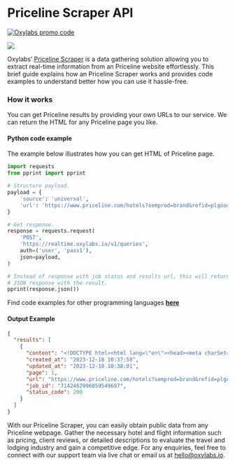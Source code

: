 # Priceline Scraper API

[![Oxylabs promo code](https://user-images.githubusercontent.com/129506779/250792357-8289e25e-9c36-4dc0-a5e2-2706db797bb5.png)](https://oxylabs.go2cloud.org/aff_c?offer_id=7&aff_id=877&url_id=112)

[![](https://dcbadge.vercel.app/api/server/eWsVUJrnG5)](https://discord.gg/GbxmdGhZjq)

Oxylabs’ [Priceline Scraper](https://oxylabs.io/products/scraper-api/web/priceline?utm_source=github&utm_medium=repositories&utm_campaign=product) is a data gathering solution allowing you to extract real-time information from an Priceline website effortlessly. This brief guide explains how an Priceline Scraper works and provides code examples to understand better how you can use it hassle-free.

### How it works

You can get Priceline results by providing your own URLs to our service. We can return the HTML for any Priceline page you like.

#### Python code example

The example below illustrates how you can get HTML of Priceline page.

```python
import requests
from pprint import pprint

# Structure payload.
payload = {
    'source': 'universal',
    'url': 'https://www.priceline.com/hotels?semprod=brand&refid=plgooglecpcbsl&refclickid=d%3ac%7c10941049094%7c460243569023%7cpriceline%7ce%7cg%7ckwd-10842441%7c9062284&gad_source=1&gclid=cj0kcqiayewrbhddarisagp1mwt8yb2nqslfysgnfq4tumcnvwpbyxa4bm_m6g-xxhg1ieghhdtyleyaasddealw_wcb&slingshot=1852'
}

# Get response.
response = requests.request(
    'POST',
    'https://realtime.oxylabs.io/v1/queries',
    auth=('user', 'pass1'),
    json=payload,
)

# Instead of response with job status and results url, this will return the
# JSON response with the result.
pprint(response.json())
```
Find code examples for other programming languages [**here**](https://github.com/oxylabs/priceline-scraper/tree/main/code%20examples)

#### Output Example
```json
{
  "results": [
    {
      "content": "<!DOCTYPE html><html lang=\"en\"><head><meta charSet=\"utf-8\"/><meta http-equiv=\"X-UA-Compatible\" conte ... </html>",
      "created_at": "2023-12-18 10:37:58",
      "updated_at": "2023-12-18 10:38:01",
      "page": 1,
      "url": "https://www.priceline.com/hotels?semprod=brand&refid=plgooglecpcbsl&refclickid=d%3ac%7c10941049094%7c460243569023%7cpriceline%7ce%7cg%7ckwd-10842441%7c9062284&gad_source=1&gclid=cj0kcqiayewrbhddarisagp1mwt8yb2nqslfysgnfq4tumcnvwpbyxa4bm_m6g-xxhg1ieghhdtyleyaasddealw_wcb&slingshot=1852",
      "job_id": "7142462996059549697",
      "status_code": 200
    }
  ]
}
```
With our Priceline Scraper, you can easily obtain public data from any Priceline webpage. Gather the necessary hotel and flight information such as pricing, client reviews, or detailed descriptions to evaluate the travel and lodging industry and gain a competitive edge. For any enquiries, feel free to connect with our support team via live chat or email us at hello@oxylabs.io.
